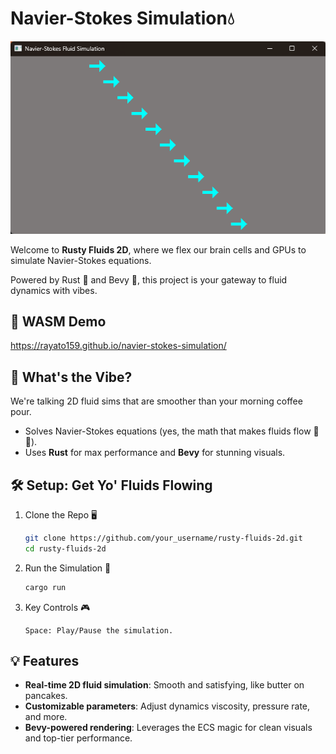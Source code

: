 # Navier-Stokes Simulation💧

![screenshot](./assets/screenshot.png)

Welcome to **Rusty Fluids 2D**, where we flex our brain cells and GPUs to simulate Navier-Stokes equations.

Powered by Rust 🦀 and Bevy 🚀, this project is your gateway to fluid dynamics with vibes.

## 🚀 WASM Demo

https://rayato159.github.io/navier-stokes-simulation/

## 🎯 What's the Vibe?

We're talking 2D fluid sims that are smoother than your morning coffee pour.

- Solves Navier-Stokes equations (yes, the math that makes fluids flow 🧠💦).
- Uses **Rust** for max performance and **Bevy** for stunning visuals.

## 🛠️ Setup: Get Yo' Fluids Flowing

1. Clone the Repo 🖥️

   ```bash
   git clone https://github.com/your_username/rusty-fluids-2d.git
   cd rusty-fluids-2d
   ```

2. Run the Simulation 🚀

   ```bash
   cargo run
   ```

3. Key Controls 🎮
   ```text
   Space: Play/Pause the simulation.
   ```

## 💡 Features

- **Real-time 2D fluid simulation**: Smooth and satisfying, like butter on pancakes.
- **Customizable parameters**: Adjust dynamics viscosity, pressure rate, and more.
- **Bevy-powered rendering**: Leverages the ECS magic for clean visuals and top-tier performance.
